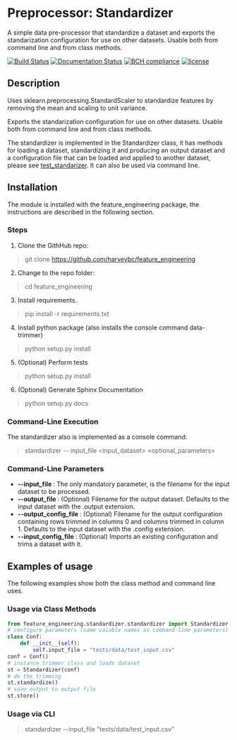 # Preprocessor: Standardizer

A simple data pre-processor that standardize a dataset and exports the standarization configuration for use on other datasets. Usable both from command line and from class methods.

[![Build Status](https://travis-ci.org/harveybc/feature_engineering.svg?branch=master)](https://travis-ci.org/harveybc/feature_engineering)
[![Documentation Status](https://readthedocs.org/projects/docs/badge/?version=latest)](https://harveybc-feature_engineering.readthedocs.io/en/latest/)
[![BCH compliance](https://bettercodehub.com/edge/badge/harveybc/feature_engineering?branch=master)](https://bettercodehub.com/)
[![license](https://img.shields.io/github/license/mashape/apistatus.svg?maxAge=2592000)](https://github.com/harveybc/feature_engineering/blob/master/LICENSE)

## Description

Uses sklearn.preprocessing.StandardScaler to standardize features by removing the mean and scaling to unit variance.

Exports the standarization configuration for use on other datasets. Usable both from command line and from class methods.

The standardizer is implemented in the Standardizer class, it has methods for loading a dataset, standardizing it and producing an output dataset and a configuration file that can be loaded and applied to another dataset, please see [test_standarizer](https://github.com/harveybc/feature_engineering/blob/master/tests/standardizer/test_standardizer.py). It can also be used via command line.

## Installation

The module is installed with the feature_engineering package, the instructions are described in the following section.

### Steps
1. Clone the GithHub repo:   
> git clone https://github.com/harveybc/feature_engineering
2. Change to the repo folder:
> cd feature_engineering
3. Install requirements.
> pip install -r requirements.txt
4. Install python package (also installs the console command data-trimmer)
> python setup.py install
5. (Optional) Perform tests
> python setup.py install
6. (Optional) Generate Sphinx Documentation
> python setup.py docs

### Command-Line Execution

The standardizer also is implemented as a console command:
> standardizer -- input_file <input_dataset> <optional_parameters>

### Command-Line Parameters

* __--input_file <filename>__: The only mandatory parameter, is the filename for the input dataset to be processed.
* __--output_file <filename>__: (Optional) Filename for the output dataset. Defaults to the input dataset with the .output extension.
* __--output_config_file <filename>__: (Optional) Filename for the output configuration containing rows trimmed in columns 0 and columns trimmed in column 1. Defaults to the input dataset with the .config extension.
* __--input_config_file <filename>__: (Optional) Imports an existing configuration and trims a dataset with it.

## Examples of usage
The following examples show both the class method and command line uses.

### Usage via Class Methods
```python
from feature_engineering.standardizer.standardizer import Standardizer
# configure parameters (same vaiable names as command-line parameters)
class Conf:
    def __init__(self):
        self.input_file = "tests/data/test_input.csv"
conf = Conf()
# instance trimmer class and loads dataset
st = Standardizer(conf)
# do the trimming
st.standardize()
# save output to output file
st.store()
```

### Usage via CLI

> standardizer --input_file "tests/data/test_input.csv"






